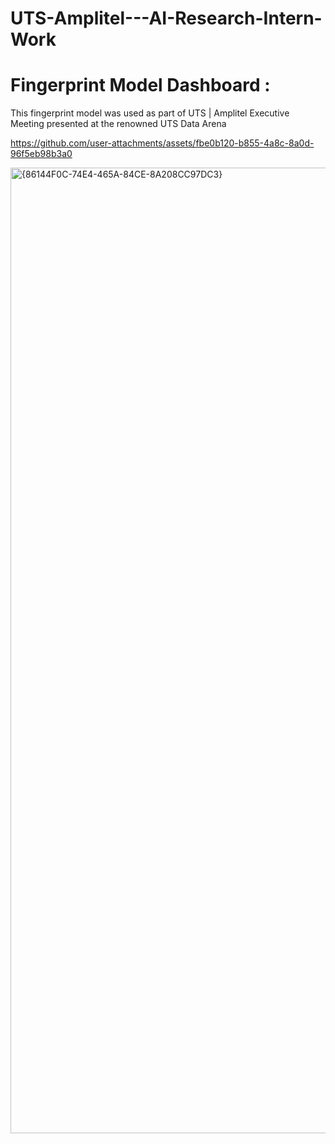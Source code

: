 # UTS-Amplitel---AI-Research-Intern-Work


# Fingerprint Model Dashboard :

This fingerprint model was used as part of UTS | Amplitel Executive Meeting presented at the renowned UTS Data Arena


https://github.com/user-attachments/assets/fbe0b120-b855-4a8c-8a0d-96f5eb98b3a0




<img width="2870" height="1545" alt="{86144F0C-74E4-465A-84CE-8A208CC97DC3}" src="https://github.com/user-attachments/assets/e172d036-f966-4f20-aaa6-c677cb2cb124" />
